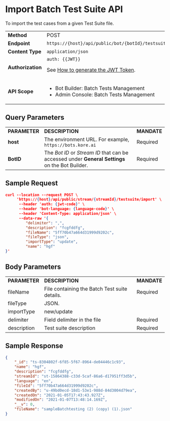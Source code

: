 
# **Import Batch Test Suite API**

To import the test cases from a given Test Suite file.


<table>
  <tr>
   <td><strong>Method</strong>
   </td>
   <td>POST
   </td>
  </tr>
  <tr>
   <td><strong>Endpoint</strong>
   </td>
   <td><code>https://{host}/api/public/bot/{botId}/testsuite/import</code>
   </td>
  </tr>
  <tr>
   <td><strong>Content Type</strong>
   </td>
   <td><code>application/json</code>
   </td>
  </tr>
  <tr>
   <td><strong>Authorization</strong>
   </td>
   <td><code>auth: {{JWT}}</code>
<p>
See <a href="https://developer.kore.ai/docs/bots/api-guide/apis/#Generating_the_JWT_Token">How to generate the JWT Token</a>.
   </td>
  </tr>
  <tr>
   <td><strong>API Scope</strong>
   </td>
   <td>
<ul>

<li>Bot Builder: Batch Tests Management

<li>Admin Console: Batch Tests Management
</li>
</ul>
   </td>
  </tr>
</table>


## Query Parameters


<table>
  <tr>
   <td><strong>PARAMETER</strong>
   </td>
   <td><strong>DESCRIPTION</strong>
   </td>
   <td><strong>MANDATE</strong>
   </td>
  </tr>
  <tr>
   <td><strong>host</strong>
   </td>
   <td>The environment URL. For example, <code>https://bots.kore.ai</code>
   </td>
   <td>Required
   </td>
  </tr>
  <tr>
   <td><strong>BotID</strong>
   </td>
   <td>The <em>Bot ID</em> or <em>Stream ID</em> that can be accessed under <strong>General Settings</strong> on the Bot Builder.
   </td>
   <td>Required
   </td>
  </tr>
</table>


 


## Sample Request


```json
curl --location --request POST \
     'https://{host}/api/public/stream/{streamId}/testsuite/import' \
      --header 'auth: {jwt-code}' \
      --header 'bot-language: {language-code}' \
      --header 'Content-Type: application/json' \
      --data-raw '{
         "delimiter": ",",
         "description": "fcgfddfg",
         "fileName": "5ff70b47a664d31999d9202c",
         "fileType": "json",
         "importType": "update",
         "name": "hgf"
}'
```



## Body Parameters


<table>
  <tr>
   <td><strong>PARAMETER</strong>
   </td>
   <td><strong>DESCRIPTION</strong>
   </td>
   <td><strong>MANDATE</strong>
   </td>
  </tr>
  <tr>
   <td>fileName
   </td>
   <td>File containing the Batch Test suite details.
   </td>
   <td>Required
   </td>
  </tr>
  <tr>
   <td>fileType
   </td>
   <td>JSON.
   </td>
   <td>
   </td>
  </tr>
  <tr>
   <td>importType
   </td>
   <td>new/update
   </td>
   <td>
   </td>
  </tr>
  <tr>
   <td>delimiter
   </td>
   <td>Field delimiter in the file
   </td>
   <td>Required
   </td>
  </tr>
  <tr>
   <td>description
   </td>
   <td>Test suite description
   </td>
   <td>Required
   </td>
  </tr>
</table>


 


## Sample Response


```json
{
    "_id": "ts-8304802f-6f85-5f67-8964-de04446c1c93",
    "name": "hgf",
    "description": "fcgfddfg",
    "streamId": "st-15864388-c33d-5caf-86a6-d17951ff3d5b",
    "language": "en",
    "fileId": "5ff70b47a664d31999d9202c",
    "createdBy": "u-49bd0ecd-18d1-53e1-988d-84d3004d79ea",
    "createdOn": "2021-01-05T17:43:43.927Z",
    "modifiedOn": "2021-01-07T13:48:14.169Z",
    "__v": 0,
    "fileName": "sampleBatchtesting (2) (copy) (1).json"
}
